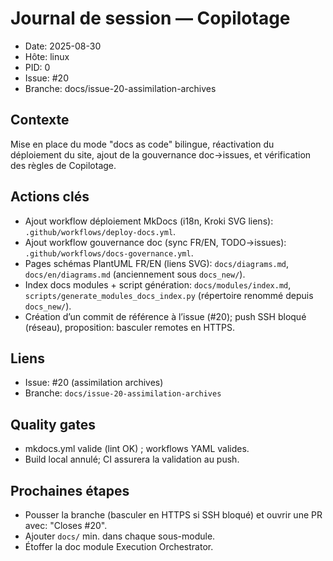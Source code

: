 # Journal de session — Copilotage

- Date: 2025-08-30
- Hôte: linux
- PID: 0
- Issue: #20
- Branche: docs/issue-20-assimilation-archives

## Contexte
Mise en place du mode "docs as code" bilingue, réactivation du déploiement du site, ajout de la gouvernance doc→issues, et vérification des règles de Copilotage.

## Actions clés
- Ajout workflow déploiement MkDocs (i18n, Kroki SVG liens): `.github/workflows/deploy-docs.yml`.
- Ajout workflow gouvernance doc (sync FR/EN, TODO→issues): `.github/workflows/docs-governance.yml`.
- Pages schémas PlantUML FR/EN (liens SVG): `docs/diagrams.md`, `docs/en/diagrams.md` (anciennement sous `docs_new/`).
- Index docs modules + script génération: `docs/modules/index.md`, `scripts/generate_modules_docs_index.py` (répertoire renommé depuis `docs_new/`).
- Création d’un commit de référence à l’issue (#20); push SSH bloqué (réseau), proposition: basculer remotes en HTTPS.

## Liens
- Issue: #20 (assimilation archives)
- Branche: `docs/issue-20-assimilation-archives`

## Quality gates
- mkdocs.yml valide (lint OK) ; workflows YAML valides.
- Build local annulé; CI assurera la validation au push.

## Prochaines étapes
- Pousser la branche (basculer en HTTPS si SSH bloqué) et ouvrir une PR avec: "Closes #20".
- Ajouter `docs/` min. dans chaque sous-module.
- Étoffer la doc module Execution Orchestrator.
